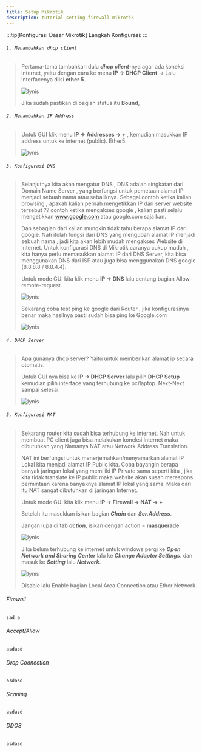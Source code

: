 ```yaml
---
title: Setup Mikrotik
description: tutorial setting firewall mikrotik
---
```


:::tip[Konfigurasi Dasar Mikrotik]
Langkah Konfigurasi:
:::

###### ```1. Menambahkan dhcp client```
> 
> Pertama-tama tambahkan dulu ***dhcp client***-nya agar ada koneksi internet, yaitu dengan cara ke menu **IP -> DHCP Client** -> Lalu interfacenya diisi **ether 5**.
> 
> ![lynis](/images/mikrotik/gambar1.webp "lynis")
> 
> Jika sudah pastikan di bagian status itu **Bound**,
>
###### ```2. Menambahkan IP Address```
> 
> Untuk GUI klik menu **IP -> Addresses -> +** , kemudian masukkan IP address untuk ke internet (public). Ether5.
> 
> ![lynis](/images/mikrotik/gambar2.webp "lynis")
> 
###### ```3. Konfigurasi DNS```
> 
> Selanjutnya kita akan mengatur DNS , DNS adalah singkatan dari Domain Name Server , yang berfungsi untuk pemetaan alamat IP menjadi sebuah nama atau sebaliknya. Sebagai contoh ketika kalian browsing , apakah kalian pernah mengetikkan IP dari server website tersebut ?? contoh ketika mengakses google , kalian pasti selalu mengetikkan www.google.com atau google.com saja kan.
> 
> Dan sebagian dari kalian mungkin tidak tahu berapa alamat IP dari google. Nah itulah fungsi dari DNS yang mengubah alamat IP menjadi sebuah nama , jadi kita akan lebih mudah mengakses Website di Internet. Untuk konfigurasi DNS di Mikrotik caranya cukup mudah , kita hanya perlu memasukkan alamat IP dari DNS Server, kita bisa menggunakan DNS dari ISP atau juga bisa menggunakan DNS google (8.8.8.8 / 8.8.4.4).
> 
> Untuk mode GUI kita klik menu **IP -> DNS** lalu centang bagian Allow-remote-request.
> 
> ![lynis](/images/mikrotik/gambar3.webp "lynis")
>
> Sekarang coba test ping ke google dari Router , jika konfigurasinya benar maka hasilnya pasti sudah bisa ping ke Google.com
> 
> ![lynis](/images/mikrotik/gambar4.webp "lynis")
>
###### ```4. DHCP Server```
> 
> Apa gunanya dhcp server? Yaitu untuk memberikan alamat ip secara otomatis.
> 
> Untuk GUI nya bisa ke **IP -> DHCP Server** lalu pilih **DHCP Setup** kemudian pilih interface yang terhubung ke pc/laptop. Next-Next sampai selesai.
>
> ![lynis](/images/mikrotik/gambar5.webp "lynis")
> 
###### ```5. Konfigurasi NAT```
> 
> Sekarang router kita sudah bisa terhubung ke internet. Nah untuk membuat PC client juga bisa melakukan koneksi Internet maka dibutuhkan yang Namanya NAT atau Network Address Translation.
> 
> NAT ini berfungsi untuk menerjemahkan/menyamarkan alamat IP Lokal kita menjadi alamat IP Public kita. Coba bayangin berapa banyak jaringan lokal yang memiliki IP Private sama seperti kita , jika kita tidak translate ke IP public maka website akan susah merespons permintaan karena banyaknya alamat IP lokal yang sama. Maka dari itu NAT sangat dibutuhkan di jaringan Internet.
> 
> Untuk mode GUI kita klik menu **IP -> Firewall -> NAT -> +**
> 
> Setelah itu masukkan isikan bagian ***Chain*** dan ***Scr.Address***.
> 
> Jangan lupa di tab ***action***, isikan dengan action = **masquerade**
> 
> ![lynis](/images/mikrotik/gambar6.webp "lynis")
> 
> Jika belum terhubung ke internet untuk windows pergi ke ***Open Network and Sharing Center*** lalu ke ***Change Adapter Settings***. dan masuk ke ***Setting*** lalu ***Network***.
> 
> ![lynis](/images/mikrotik/gambar7.webp "lynis")
> 
> Disable lalu Enable bagian Local Area Connection atau Ether Network.
> 

###### Firewall
```sad a```
###### Accept/Allow
```asdasd```
###### Drop Coonection
```asdasd```
###### Scaning
```asdasd```
###### DDOS
```asdasd```
